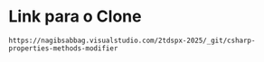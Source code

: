 # Link para o Clone
```
https://nagibsabbag.visualstudio.com/2tdspx-2025/_git/csharp-properties-methods-modifier
```